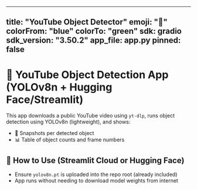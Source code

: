 
---
title: "YouTube Object Detector"
emoji: "🎥"
colorFrom: "blue"
colorTo: "green"
sdk: gradio
sdk_version: "3.50.2"
app_file: app.py
pinned: false
---

# 🎥 YouTube Object Detection App (YOLOv8n + Hugging Face/Streamlit)

This app downloads a public YouTube video using `yt-dlp`, runs object detection using YOLOv8n (lightweight), and shows:
- 📸 Snapshots per detected object
- 📊 Table of object counts and frame numbers

## 🚀 How to Use (Streamlit Cloud or Hugging Face)

- Ensure `yolov8n.pt` is uploaded into the repo root (already included)
- App runs without needing to download model weights from internet
